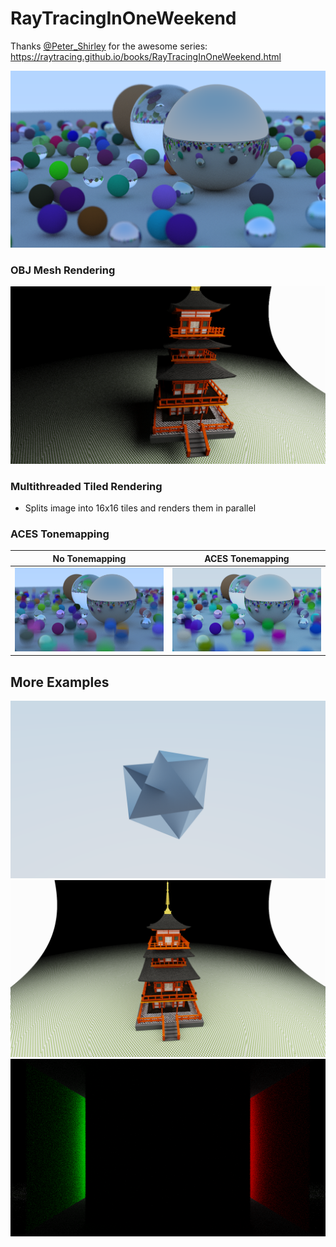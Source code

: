 # RayTracingInOneWeekend

Thanks [@Peter_Shirley](https://twitter.com/Peter_shirley) for the awesome series: https://raytracing.github.io/books/RayTracingInOneWeekend.html

![Raytraced spheres](img/output.png)

### OBJ Mesh Rendering
![Image of pagoda](img/1000sppPagodaLight.png)

### Multithreaded Tiled Rendering
- Splits image into 16x16 tiles and renders them in parallel

### ACES Tonemapping
| No Tonemapping  | ACES Tonemapping |
| ------------- | ------------- |
| ![Image of balls](img/balls_no_aces.png) | ![Image of balls](img/balls_aces.png)  |

## More Examples

![weird cube](img/brokencube_2_1080.png)
![pagoda](img/pagoda_1000spp.png)
![red and green lights](img/red_green.png)
